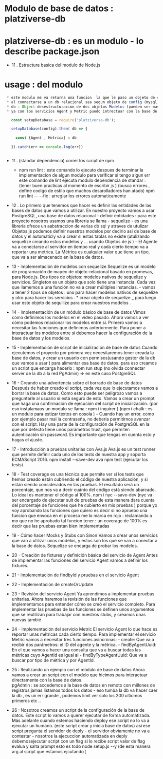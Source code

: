# Modulo de base de  datos :  platziverse-db
# platziverse-db : es un modulo - lo describe package.json

 - 11 . Estructura basica del modulo de Node.js

# usage : del modulo

``` js
 * este modulo me va returna una funcion  la que le paso un objeto de configuracion(variables de entorno y dialecto)
 * al connectarse a un db relacional sea segun objeto de config (mysql , postgresAQL , etc ..)  , then de la promise me returna Objeto de la db el cual expone objetos de Modelos configurados y testeados 
 * db : Object desestructuracion de dos objetos Modelos (pueden ser mas segun el proyecto y la configuracion de entidadesd , entidades relacion etc .. )   
 * ya con los servicios Agent y Metric puedo intrectuar con la base de datos 

   const setupDatabase = require('platziverse-db');

   setupDatabase(config).then( db => {
     
     const {Agent , Metrica} = db 
   
   }).catch(err => console.log(err))



```
* 11 . (standar dependencia) 
  correr los script de npm 
  - npm run lint : este comando lo ejecuto despues de terminar la implementacion de algun modulo para verificar si tengo algun err
    este comando de lint ejecuta modulo dependencia de standar : (tener buen practicas al momento de escribir js ) (busca errores , define codigo de estilo que muchos desarolladores han atado)
    npm run lint -- --fix : arreglar los errores automaticamente

* 12 . Lo primero que tenemos que hacer es definir las entidades de las bases de datos que vamos a utilizar. En nuestro proyecto vamos a usar PostgreSQL, una base de datos relacional
      - definir entidades : para este proyecto nosotros usamos una libreria se llama - sequelize - es una libreria ofrece un aabstraccion de varias db sql y atraves de utulizar Objetos js podemos definir nuestros modelos 
        por decirlo asi de base de datos y el automaticly va a crear si estas tablas no existe (utulizando sequelize creando estos modelos y ... usando Objetos de js )
      - El Agente va a conectarse al servidor en tiempo real y cada cierto tiempo va a reportar una métrica.
        La Métrica es cualquier valor que tiene un tipo, que va a ser almacenado en la base de datos.  
  
* 13 - Implementación de modelos con sequelize
       Sequelize es un modelo de programación de mapeo de objeto-relacional basado en promesas, para Node.js.
       Dos tipos de objetos: modelos nativos de sequelize y servicios.
       Singleton es un objeto que solo tiene una instancia. Cada vez que llamemos a una función no va a crear múltiples instancias.
       - vamos a tener 2 tipos de objetos : uno para hacer modelos nativos de sequelize y otro para hacer los servicios .
       * crear objeto de sequelize _ para luego usar este objeto de sequilize para crear nuestros modelos . 

* 14 - Implementación de un módulo básico de base de datos
       Vimos cómo definimos los modelos en el video pasado. Ahora vamos a ver cómo podemos relacionar los modelos entre si.
       Primero vamos a necesitar las funciones que definimos anteriormente. Para poner a interactuar los modelos entre si debemos hacer la configuración de la base de datos y los modelos. 

* 15 - Implementación de script de inicialización de base de datos
       Cuando ejecutemos el proyecto por primera vez necesitaremos tener creada la base de datos, y crear un usuario con permisos(usando gestor de la db que vamos a usar ) para alimentar esa base de datos.
       para eso creamos un script que encarga hacerlo : npm run stup   (no olvida connectar server de la db a la red PgAdmin) => en este caso PostgreSQL 

* 16 - Creando una advertencia sobre el borrado de base de datos
       Después de haber creado el script, cada vez que lo ejecutamos vamos a borrar la base de datos. Como esto puede ser peligroso vamos a preguntarle al usuario si está seguro de esto. Vamos a crear un prompt que haga una confirmación de ejecución del script de inicialización. (por eso instalamaos un modulo se llama : npm i inquirer )  (npm i chalk : es un modulo para estizar textos en cosola )
       - Cuando hay un error, como por ejemplo pasar mal la contraseña, no debería permitirnos avanzar con el script. Hay una parte de la configuración de PostgreSQL en la que por defecto tiene unos parámetros trust, que permiten autenticación sin  password. Es importante que tengas en cuenta esto y hagas el ajuste.

* 17 - Introducción a pruebas unitarias con Ava.js 
       Ava.js es un test runner que permite definir cada uno de los tests de nuestra app y soporta ECMAScript 2016.
       npm install --save-dev ava 
       npm test (ejecutar los tests)

* 18 - Test coverage es una técnica que permite ver si los tests que hemos creado están cubriendo el código de nuestra aplicación, y si están siendo considerados en las pruebas. El resultado será un porcentaje, que nos va a decir cuánto del código
       está siendo abarcado. Lo ideal es mantener el código al 100%. 
       npm i nyc --save-dev (nyc va ser encargado de ejecutar suit de pruebas de esta manera dara cuenta del porcentaje de funciones que he cubierto en mis pruebas  ) porque yo voy aprobando las funciones que quiero
       es decir si no apruebo una funcion que envoca en el proceso me lo marca en rojo : reclamando a mo que no he aprobado tal funcion 
       tener : un coverage de 100% es decir que las pruebas estan bien implementadas


* 19 - Cómo hacer Mocks y Stubs con Sinon
       Vamos a crear unos servicios que van a utilizar unos modelos, y estos son los que se van a conectar a la base de datos. Sequelize se encarga de probar los modelos.


* 20 - Creación de fixtures y definición básica del servicio de Agent
       Antes de implementar las funciones del servicio Agent vamos a definir los fixtures.

* 21 - Implementación de findbyId y pruebas en el servicio Agent        

* 22 - Implementación de createOrUpdate

* 23 - Revisión del servicio Agent
       Ya aprendimos a implementar pruebas unitarias. Ahora haremos la revisión de las funciones que implementamos para entender cómo se creó el servicio completo.
       Para implementar las pruebas de las funciones se definen unos argumentos que se reutilizan para trabajar con nuestros stubs, y creamos unas nuevas tambié

* 24 - Implementación del servicio Metric
       El servicio Agent lo que hace es reportar unas métricas cada cierto tiempo. Para implementar el servicio Metric vamos a necesitar tres funciones asíncronas:
       - create: Que va a recibir dos parámetros: el ID del agente y la métrica.
       - findByAgentUuid: En el que vamos a hacer una consulta que va a buscar todas las métricas cuyo AgentId es igual al
       - findByTypeAgentUuid: Que va a buscar por tipo de métrica y por AgentId.

* 25 : Realizando un ejemplo con el módulo de base de datos
       Ahora vamos a crear un script con el modelo que hicimos para interactuar directamente con la base de datos.       
       pgAdmin : se accedemos a la base de datos en remoto con  millones de registros jamas listamos todos los datos - eso tumba la db
       va hacer caer la db , es un err grande , podemos limit ver solo los 200 ultiomos primeros etc ..


* 26 : Nosotros creamos un script de la configuración de la base de datos. Este script lo vamos a querer ejecutar de forma automatizada. Más adelante cuando estemos haciendo deploy
       ese script no lo va a ejecutar un humano.  (este script crear y inicia base de datos)
       asi ese script pregunta el servidor de deply - el servidor obviamente no va a contestar - nosotros la ejecuccion automatizada en deply debemosejecutar script con un flag
       si lo recibe script valor de flag evalua y salta prompt esto es todo 
       node setup.js --y (de esta manera arg al script que estamos ejcutando )        